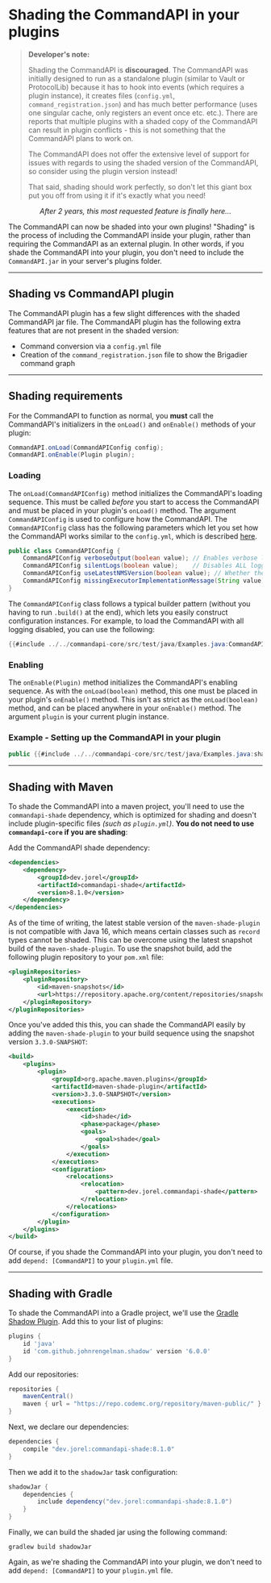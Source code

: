 # Shading the CommandAPI in your plugins

> **Developer's note:**
>
> Shading the CommandAPI is **discouraged**. The CommandAPI was initially designed to run as a standalone plugin (similar to Vault or ProtocolLib) because it has to hook into events (which requires a plugin instance), it creates files (`config.yml`, `command_registration.json`) and has much better performance (uses one singular cache, only registers an event once etc. etc.). There are reports that multiple plugins with a shaded copy of the CommandAPI can result in plugin conflicts - this is not something that the CommandAPI plans to work on.
>
> The CommandAPI does not offer the extensive level of support for issues with regards to using the shaded version of the CommandAPI, so consider using the plugin version instead!
> 
> That said, shading should work perfectly, so don't let this giant box put you off from using it if it's exactly what you need!

<p align="center"><i>After 2 years, this most requested feature is finally here...</i></p>

The CommandAPI can now be shaded into your own plugins! "Shading" is the process of including the CommandAPI inside your plugin, rather than requiring the CommandAPI as an external plugin. In other words, if you shade the CommandAPI into your plugin, you don't need to include the `CommandAPI.jar` in your server's plugins folder.

-----

## Shading vs CommandAPI plugin

The CommandAPI plugin has a few slight differences with the shaded CommandAPI jar file. The CommandAPI plugin has the following extra features that are not present in the shaded version:

- Command conversion via a `config.yml` file
- Creation of the `command_registration.json` file to show the Brigadier command graph

-----

## Shading requirements

For the CommandAPI to function as normal, you **must** call the CommandAPI's initializers in the `onLoad()` and `onEnable()` methods of your plugin:

```java
CommandAPI.onLoad(CommandAPIConfig config);
CommandAPI.onEnable(Plugin plugin);
```

### Loading

The `onLoad(CommandAPIConfig)` method initializes the CommandAPI's loading sequence. This must be called _before_ you start to access the CommandAPI and must be placed in your plugin's `onLoad()` method. The argument `CommandAPIConfig` is used to configure how the CommandAPI. The `CommandAPIConfig` class has the following parameters which let you set how the CommandAPI works similar to the `config.yml`, which is described [here](./config.md).

```java
public class CommandAPIConfig {
    CommandAPIConfig verboseOutput(boolean value); // Enables verbose logging
    CommandAPIConfig silentLogs(boolean value);    // Disables ALL logging (except errors)
    CommandAPIConfig useLatestNMSVersion(boolean value); // Whether the latest NMS implementation should be used or not
    CommandAPIConfig missingExecutorImplementationMessage(String value); // Set message to display when executor implementation is missing
}
```

The `CommandAPIConfig` class follows a typical builder pattern (without you having to run `.build()` at the end), which lets you easily construct configuration instances. For example, to load the CommandAPI with all logging disabled, you can use the following:

```java
{{#include ../../commandapi-core/src/test/java/Examples.java:CommandAPIConfigSilent}}
```

### Enabling

The `onEnable(Plugin)` method initializes the CommandAPI's enabling sequence. As with the `onLoad(boolean)` method, this one must be placed in your plugin's `onEnable()` method. This isn't as strict as the `onLoad(boolean)` method, and can be placed anywhere in your `onEnable()` method. The argument `plugin` is your current plugin instance.

<div class="example">

### Example - Setting up the CommandAPI in your plugin

```java
public {{#include ../../commandapi-core/src/test/java/Examples.java:shading}}
```


</div>

-----

## Shading with Maven

To shade the CommandAPI into a maven project, you'll need to use the `commandapi-shade` dependency, which is optimized for shading and doesn't include plugin-specific files _(such as `plugin.yml`)_. **You do not need to use `commandapi-core` if you are shading**:

Add the CommandAPI shade dependency:

```xml
<dependencies>
    <dependency>
        <groupId>dev.jorel</groupId>
        <artifactId>commandapi-shade</artifactId>
        <version>8.1.0</version>
    </dependency>
</dependencies>
```

As of the time of writing, the latest stable version of the `maven-shade-plugin` is not compatible with Java 16, which means certain classes such as `record` types cannot be shaded. This can be overcome using the latest snapshot build of the `maven-shade-plugin`. To use the snapshot build, add the following plugin repository to your `pom.xml` file:

```xml
<pluginRepositories>
    <pluginRepository>
        <id>maven-snapshots</id>
        <url>https://repository.apache.org/content/repositories/snapshots/</url>
    </pluginRepository>
</pluginRepositories>
```

Once you've added this this, you can shade the CommandAPI easily by adding the `maven-shade-plugin` to your build sequence using the snapshot version `3.3.0-SNAPSHOT`:

```xml
<build>
    <plugins>
        <plugin>
            <groupId>org.apache.maven.plugins</groupId>
            <artifactId>maven-shade-plugin</artifactId>
            <version>3.3.0-SNAPSHOT</version>
            <executions>
                <execution>
                    <id>shade</id>
                    <phase>package</phase>
                    <goals>
                        <goal>shade</goal>
                    </goals>
                </execution>
            </executions>
            <configuration>
                <relocations>
                    <relocation>
                        <pattern>dev.jorel.commandapi-shade</pattern>
                    </relocation>
                </relocations>
            </configuration>
        </plugin>
    </plugins>
</build>
```

Of course, if you shade the CommandAPI into your plugin, you don't need to add `depend: [CommandAPI]` to your `plugin.yml` file.

-----

## Shading with Gradle

To shade the CommandAPI into a Gradle project, we'll use the [Gradle Shadow Plugin](https://imperceptiblethoughts.com/shadow/). Add this to your list of plugins:

```gradle
plugins {
    id 'java'
    id 'com.github.johnrengelman.shadow' version '6.0.0'
}
```

Add our repositories:

```gradle
repositories {
    mavenCentral()
    maven { url = "https://repo.codemc.org/repository/maven-public/" }
}
```

Next, we declare our dependencies:

```gradle
dependencies {
    compile "dev.jorel:commandapi-shade:8.1.0"   
}
```

Then we add it to the `shadowJar` task configuration:

```gradle
shadowJar {
    dependencies {
        include dependency("dev.jorel:commandapi-shade:8.1.0")
    }
}
```

Finally, we can build the shaded jar using the following command:

```
gradlew build shadowJar
```

Again, as we're shading the CommandAPI into your plugin, we don't need to add `depend: [CommandAPI]` to your `plugin.yml` file.